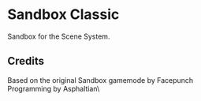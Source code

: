 # Sandbox Classic

Sandbox for the Scene System.

## Credits

Based on the original Sandbox gamemode by Facepunch\
Programming by Asphaltian\
